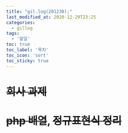 ```yaml
---
title: "gil.log(201230);"
last_modified_at: 2020-12-29T23:25
categories: 
  - gillog
tags: 
  - '할일'
toc: true
toc_label: '목차'
toc_icon: 'sort'
toc_sticky: true
---
```

# ~~회사 과제~~

# ~~php 배열~~, ~~정규표현식 정리~~